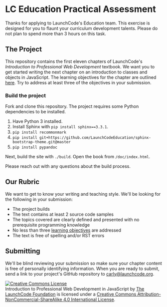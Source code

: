 # LC Education Practical Assessment

Thanks for applying to LaunchCode's Education team. This exercise is designed for you to flaunt your curriculum development talents. Please do not plan to spend more than 3 hours on this task.

## The Project

This repository contains the first eleven chapters of LaunchCode's *Introduction to Professional Web Development* textbook. We want you to 
get started writing the next chapter on an introduction to classes and objects in JavaScript. The learning objectives for the chapter are outlined [here](https://github.com/LaunchCodeEducation/lc101-learning-objectives/blob/master/unit1-js/lesson11.rst). Try to address at least three of the objectives in your submission. 

### Build the project

Fork and clone this repository. The project requires some Python dependencies to be installed.

1. Have Python 3 installed.
1. Install Sphinx with ``pip install sphinx==3.3.1``.
1. ``pip install recommonmark``
1. ``pip install git+https://github.com/LaunchCodeEducation/sphinx-bootstrap-theme.git@master``
1. ``pip install pypandoc``

Next, build the site with ``./build``. Open the book from ``/doc/index.html``.

Please reach out with any questions about the build process.

## Our Rubric

We want to get to know your writing and teaching style. We'll be looking for the following in your submission:

- The project builds
- The text contains at least 2 source code samples
- The topics covered are clearly defined and presented with no prerequisite programming knowledge
- No less than three [learning objectives](https://github.com/LaunchCodeEducation/lc101-learning-objectives/blob/master/unit1-js/lesson11.rst) are addressed
- The text is free of spelling and/or RST errors

## Submitting

We'll be blind reviewing your submission so make sure your chapter content is free of personally identifying information. When you are ready to submit, send a link to your project's GitHub repository to carly@launchcode.org.


<a rel="license" href="http://creativecommons.org/licenses/by-nc-sa/4.0/"><img alt="Creative Commons License" style="border-width:0" src="https://i.creativecommons.org/l/by-nc-sa/4.0/88x31.png" /></a><br /><span xmlns:dct="http://purl.org/dc/terms/" property="dct:title">Introduction to Professional Web Development in JavaScript</span> by <a xmlns:cc="http://creativecommons.org/ns#" href="https://www.launchcode.org/" property="cc:attributionName" rel="cc:attributionURL">The LaunchCode Foundation</a> is licensed under a <a rel="license" href="http://creativecommons.org/licenses/by-nc-sa/4.0/">Creative Commons Attribution-NonCommercial-ShareAlike 4.0 International License</a>.
